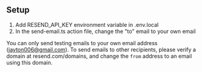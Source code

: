 ## Setup

1. Add RESEND_API_KEY environment variable in .env.local
2. In the send-email.ts action file, change the "to" email to your own email 


You can only send testing emails to your own email address (jayton006@gmail.com). To send emails to other recipients, please verify a domain at resend.com/domains, and change the `from` address to an email using this domain.
